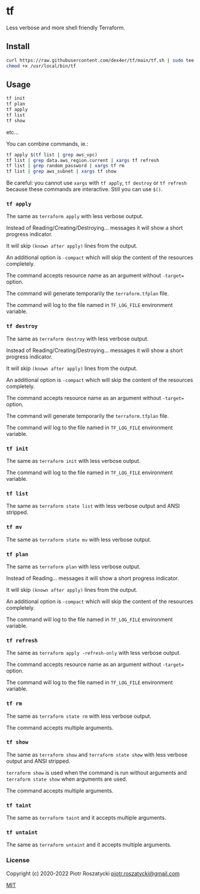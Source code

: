 # tf

Less verbose and more shell friendly Terraform.

## Install

```sh
curl https://raw.githubusercontent.com/dex4er/tf/main/tf.sh | sudo tee /usr/local/bin/tf
chmod +x /usr/local/bin/tf
```

## Usage

```sh
tf init
tf plan
tf apply
tf list
tf show
```

etc...

You can combine commands, ie.:

```sh
tf apply $(tf list | grep aws_vpc)
tf list | grep data.aws_region.current | xargs tf refresh
tf list | grep random_password | xargs tf rm
tf list | grep aws_subnet | xargs tf show
```

Be careful: you cannot use `xargs` with `tf apply`, `tf destroy` or `tf refresh`
because these commands are interactive. Still you can use `$()`.

### `tf apply`

The same as `terraform apply` with less verbose output.

Instead of Reading/Creating/Destroying... messages it will show a short progress
indicator.

It will skip `(known after apply)` lines from the output.

An additional option is `-compact` which will skip the content of the resources
completely.

The command accepts resource name as an argument without `-target=` option.

The command will generate temporarily the `terraform.tfplan` file.

The command will log to the file named in `TF_LOG_FILE` environment variable.

### `tf destroy`

The same as `terraform destroy` with less verbose output.

Instead of Reading/Creating/Destroying... messages it will show a short progress
indicator.

It will skip `(known after apply)` lines from the output.

An additional option is `-compact` which will skip the content of the resources
completely.

The command accepts resource name as an argument without `-target=` option.

The command will generate temporarily the `terraform.tfplan` file.

The command will log to the file named in `TF_LOG_FILE` environment variable.

### `tf init`

The same as `terraform init` with less verbose output.

The command will log to the file named in `TF_LOG_FILE` environment variable.

### `tf list`

The same as `terraform state list` with less verbose output and ANSI stripped.

### `tf mv`

The same as `terraform state mv` with less verbose output.

### `tf plan`

The same as `terraform plan` with less verbose output.

Instead of Reading... messages it will show a short progress indicator.

It will skip `(known after apply)` lines from the output.

An additional option is `-compact` which will skip the content of the resources
completely.

The command will log to the file named in `TF_LOG_FILE` environment variable.

### `tf refresh`

The same as `terraform apply -refresh-only` with less verbose output.

The command accepts resource name as an argument without `-target=` option.

The command will log to the file named in `TF_LOG_FILE` environment variable.

### `tf rm`

The same as `terraform state rm` with less verbose output.

The command accepts multiple arguments.

### `tf show`

The same as `terraform show` and `terraform state show` with less verbose output
and ANSI stripped.

`terraform show` is used when the command is run without arguments and
`terraform state show` when arguments are used.

The command accepts multiple arguments.

### `tf taint`

The same as `terraform taint` and it accepts multiple arguments.

### `tf untaint`

The same as `terraform untaint` and it accepts multiple arguments.

### License

Copyright (c) 2020-2022 Piotr Roszatycki <piotr.roszatycki@gmail.com>

[MIT](https://opensource.org/licenses/MIT)
